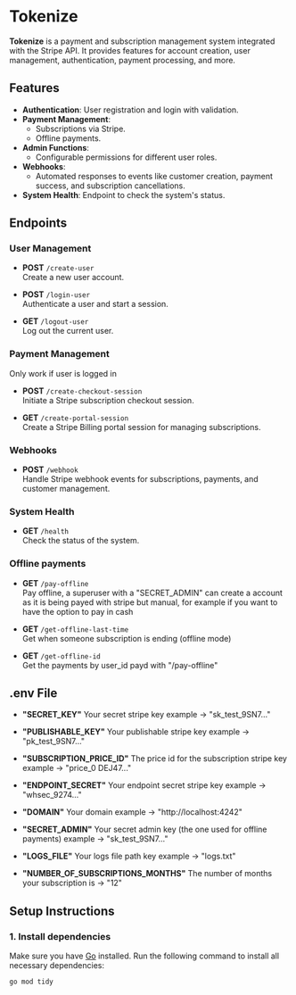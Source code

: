 # Tokenize

**Tokenize** is a payment and subscription management system integrated with the Stripe API. It provides features for account creation, user management, authentication, payment processing, and more.

## Features

- **Authentication**: User registration and login with validation.
- **Payment Management**:
  - Subscriptions via Stripe.
  - Offline payments.
- **Admin Functions**:
  - Configurable permissions for different user roles.
- **Webhooks**:
  - Automated responses to events like customer creation, payment success, and subscription cancellations.
- **System Health**: Endpoint to check the system's status.

## Endpoints

### User Management
- **POST** `/create-user`  
  Create a new user account.

- **POST** `/login-user`  
  Authenticate a user and start a session.

- **GET** `/logout-user`  
  Log out the current user.

### Payment Management
Only work if user is logged in
- **POST** `/create-checkout-session`  
  Initiate a Stripe subscription checkout session.

- **GET** `/create-portal-session`  
  Create a Stripe Billing portal session for managing subscriptions.

### Webhooks
- **POST** `/webhook`  
  Handle Stripe webhook events for subscriptions, payments, and customer management.

### System Health
- **GET** `/health`  
  Check the status of the system.

### Offline payments
- **GET** `/pay-offline`  
  Pay offline, a superuser with a "SECRET_ADMIN" can create a account as it is being payed with stripe but manual, for example if you want to have the option to pay in cash 

- **GET** `/get-offline-last-time`  
  Get when someone subscription is ending (offline mode)

- **GET** `/get-offline-id`  
  Get the payments by user_id payd with "/pay-offline"


## .env File
- **"SECRET_KEY"**
Your secret stripe key example -> "sk_test_9SN7..."

- **"PUBLISHABLE_KEY"**
Your publishable stripe key example -> "pk_test_9SN7..."

- **"SUBSCRIPTION_PRICE_ID"**
The price id for the subscription stripe key example -> "price_0  DEJ47..."

- **"ENDPOINT_SECRET"**
Your endpoint secret stripe key example -> "whsec_9274..."

- **"DOMAIN"**
Your domain example -> "http://localhost:4242"

- **"SECRET_ADMIN"**
Your secret admin key (the one used for offline payments) example -> "sk_test_9SN7..."

- **"LOGS_FILE"**
Your logs file path key example -> "logs.txt"

- **"NUMBER_OF_SUBSCRIPTIONS_MONTHS"**
The number of months your subscription is -> "12"



## Setup Instructions

### 1. Install dependencies
Make sure you have [Go](https://golang.org/) installed. Run the following command to install all necessary dependencies:
```bash
go mod tidy
